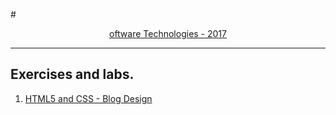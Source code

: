 
#<a href="https://softuni.bg/trainings/1511/software-technologies-february-2017" rel="Software Technologies"><p align="center"> oftware Technologies - 2017<p>
</a>

---

## Exercises and labs.
1. <a href="#" > HTML5 and CSS - Blog Design </a> 






